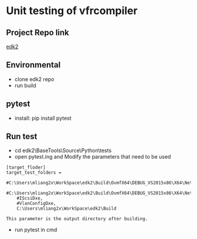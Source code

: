 # Unit testing of vfrcompiler

## Project Repo link
[edk2](https://github.com/yytshirley/edk2.git)

## Environmental 
- clone edk2 repo
- run build

## pytest
- install: pip install pytest

## Run test
- cd edk2\BaseTools\Source\Python\tests
- open pytest.ing and Modify the parameters that need to be used
```
[target_floder]
target_test_folders =
    #C:\Users\mliang2x\WorkSpace\edk2\Build\OvmfX64\DEBUG_VS2015x86\X64\NetworkPkg\IScsiDxe\IScsiDxe,
    #C:\Users\mliang2x\WorkSpace\edk2\Build\OvmfX64\DEBUG_VS2015x86\X64\NetworkPkg\VlanConfigDxe\VlanConfigDxe,
    #IScsiDxe,
    #VlanConfigDxe,
    C:\Users\mliang2x\WorkSpace\edk2\Build

This parameter is the output directory after building.
```
- run pytest in cmd